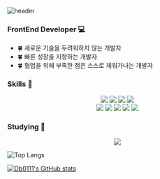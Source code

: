![header](https://capsule-render.vercel.app/api?type=waving&text=Welcome%20to%20Db0111's%20Github&fontSize=40&animation=blink&stroke=F5A9D0&strokeWidth=1)

### FrontEnd Developer 💻

- 🍀 새로운 기술을 두려워하지 않는 개발자
- 🍀 빠른 성장을 지향하는 개발자
- 🍀 협업을 위해 부족한 점은 스스로 채워가나는 개발자

### Skills 🤩
<div align="center">
  <img src="https://img.shields.io/badge/HTML-E34F26.svg?style=for-the-badge&logo=html5&logoColor=FFFFFF" />
  <img src="https://img.shields.io/badge/CSS-1572B6.svg?style=for-the-badge&logo=css3&logoColor=FFFFFF" />
  <img src="https://img.shields.io/badge/Javascript-F7DF1E.svg?style=for-the-badge&logo=javascript&logoColor=20232A" />
  <img src="https://img.shields.io/badge/Typescript-3178C6.svg?style=for-the-badge&logo=typescript&logoColor=FFFFFF" />

</div>
<div align="center">
  <img src="https://img.shields.io/badge/React-20232a.svg?style=for-the-badge&logo=react&logoColor=61DAFB" />
  <img src="https://img.shields.io/badge/React%20Native-20232a.svg?style=for-the-badge&logo=react&logoColor=61DAFB" />
  <img src="https://img.shields.io/badge/Tailwind-1daabb.svg?style=for-the-badge&logo=tailwindcss&logoColor=FFFFFF" />
  <img src="https://img.shields.io/badge/Styled%20Components-DB7093.svg?style=for-the-badge&logo=styled-components&logoColor=FFFFFF" />
  <img src="https://img.shields.io/badge/Vite-646CFF.svg?style=for-the-badge&logo=vite&logoColor=FFFFFF" /> 
</div>


### Studying 📖
<div align="center">
  <img src="https://img.shields.io/badge/React%20Query-FF4154.svg?style=for-the-badge&logo=reactquery&logoColor=FFFFFF" />
</div>


![Top Langs](https://github-readme-stats.vercel.app/api/top-langs/?username=Db0111&layout=compact)
  
[![Db0111's GitHub stats](https://github-readme-stats.vercel.app/api?username=Db0111&theme=radical)](https://github.com/Db0111/github-readme-stats)

  

  
